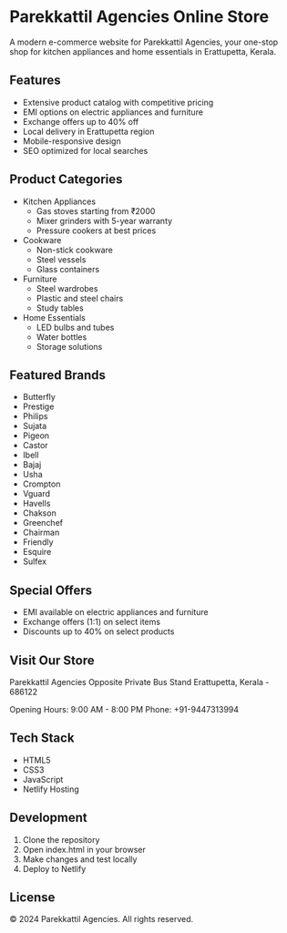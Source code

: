 # Parekkattil Agencies Online Store

A modern e-commerce website for Parekkattil Agencies, your one-stop shop for kitchen appliances and home essentials in Erattupetta, Kerala.

## Features

- Extensive product catalog with competitive pricing
- EMI options on electric appliances and furniture
- Exchange offers up to 40% off
- Local delivery in Erattupetta region
- Mobile-responsive design
- SEO optimized for local searches

## Product Categories

- Kitchen Appliances
  - Gas stoves starting from ₹2000
  - Mixer grinders with 5-year warranty
  - Pressure cookers at best prices
- Cookware
  - Non-stick cookware
  - Steel vessels
  - Glass containers
- Furniture
  - Steel wardrobes
  - Plastic and steel chairs
  - Study tables
- Home Essentials
  - LED bulbs and tubes
  - Water bottles
  - Storage solutions

## Featured Brands

- Butterfly
- Prestige
- Philips
- Sujata
- Pigeon
- Castor
- Ibell
- Bajaj
- Usha
- Crompton
- Vguard
- Havells
- Chakson
- Greenchef
- Chairman
- Friendly
- Esquire
- Sulfex

## Special Offers

- EMI available on electric appliances and furniture
- Exchange offers (1:1) on select items
- Discounts up to 40% on select products

## Visit Our Store

Parekkattil Agencies
Opposite Private Bus Stand
Erattupetta, Kerala - 686122

Opening Hours: 9:00 AM - 8:00 PM
Phone: +91-9447313994

## Tech Stack

- HTML5
- CSS3
- JavaScript
- Netlify Hosting

## Development

1. Clone the repository
2. Open index.html in your browser
3. Make changes and test locally
4. Deploy to Netlify

## License

© 2024 Parekkattil Agencies. All rights reserved.

